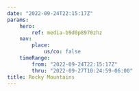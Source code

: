 ```yaml
---
date: "2022-09-24T22:15:17Z"
params:
    hero:
        ref: media-b9d0p8970zhz
    nav:
        place:
            us/co: false
    timeRange:
        from: "2022-09-24T22:15:17Z"
        thru: "2022-09-27T10:24:59-06:00"
title: Rocky Mountains
---
```

